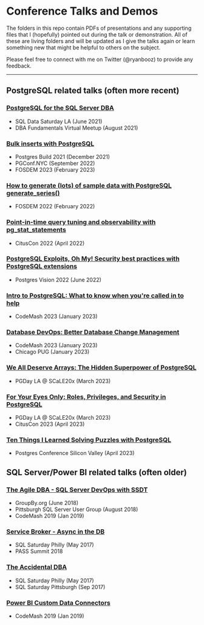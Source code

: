# Conference Talks and Demos

The folders in this repo contain PDFs of presentations and any supporting files that I (hopefully) pointed out during the talk or demonstration. All of these are living folders and will be updated as I give the talks again or learn something new that might be helpful to others on the subject. 

Please feel free to connect with me on Twitter (@ryanbooz) to provide any feedback.

---
## PostgreSQL related talks (often more recent)

### [__PostgreSQL for the SQL Server DBA__](https://github.com/ryanbooz/Presentations/tree/master/Postgres%20for%20the%20SQL%20Server%20DBA) ###
 * SQL Data Saturday LA (June 2021)
 * DBA Fundamentals Virtual Meetup (August 2021)

### [__Bulk inserts with PostgreSQL__](https://github.com/ryanbooz/Presentations/tree/master/Bulk%20Inserts%20with%20PostgreSQL) ###
 * Postgres Build 2021 (December 2021)
 * PGConf.NYC (September 2022)
 * FOSDEM 2023 (February 2023)

### [__How to generate (lots) of sample data with PostgreSQL generate_series()__](https://github.com/ryanbooz/Presentations/tree/master/How%20to%20generate%20(lots)%20of%20sample%20data%20with%20PostgreSQL%20generate_series())
 * FOSDEM 2022 (February 2022)


 ### [__Point-in-time query tuning and observability with pg_stat_statements__](https://github.com/ryanbooz/Presentations/tree/master/Postgres%20Database%20Monitoring%20with%20pg_stat_statements)
 * CitusCon 2022 (April 2022)


  ### [__PostgreSQL Exploits, Oh My! Security best practices with PostgreSQL extensions__](https://github.com/ryanbooz/Presentations/tree/master/PostgreSQL%20Exploits%20-%20Oh%20My%21)
 * Postgres Vision 2022 (June 2022)

 ### [__Intro to PostgreSQL: What to know when you're called in to help__](https://github.com/ryanbooz/Presentations/tree/master/Intro%20to%20PostgreSQL) ###
 * CodeMash 2023 (January 2023)

  ### [__Database DevOps: Better Database Change Management__](https://github.com/ryanbooz/Presentations/tree/master/Database%20DevOps%20-%20Better%20Database%20Change%20Management) ###
 * CodeMash 2023 (January 2023)
 * Chicago PUG (January 2023)

 ### [__We All Deserve Arrays: The Hidden Superpower of PostgreSQL__](https://github.com/ryanbooz/Presentations/tree/master/We%20All%20Deserve%20Arrays%20-%20The%20Hidden%20Superpower%20of%20PostgreSQL) ###
 * PGDay LA @ SCaLE20x (March 2023)

 ### [__For Your Eyes Only: Roles, Privileges, and Security in PostgreSQL__](https://github.com/ryanbooz/Presentations/tree/master/For%20Your%20Eyes%20Only%20-%20Roles%20Privileges%20and%20Security%20in%20PostgreSQL) ###
 * PGDay LA @ SCaLE20x (March 2023)
 * CitusCon 2023 (April 2023)

 ### [__Ten Things I Learned Solving Puzzles with PostgreSQL__](https://github.com/ryanbooz/Presentations/tree/master/Ten%20Things%20I%20Learned%20Solving%20Puzzles%20with%20PostgreSQL) ###
 * Postgres Conference Silicon Valley (April 2023)
 

## SQL Server/Power BI related talks (often older)

 ### [__The Agile DBA - SQL Server DevOps with SSDT__](https://github.com/ryanbooz/Presentations/tree/master/The%20Agile%20DBA%20-%20SQL%20Server%20DevOps%20with%20SSDT) ###
 * GroupBy.org (June 2018)
 * Pittsburgh SQL Server User Group (August 2018)
 * CodeMash 2019 (Jan 2019)

### [__Service Broker - Async in the DB__](https://github.com/ryanbooz/presentations/tree/master/Service%20Broker%20-%20Async%20in%20the%20DB) ###
 * SQL Saturday Philly (May 2017)
 * PASS Summit 2018

### [__The Accidental DBA__](https://github.com/ryanbooz/presentations/tree/master/The%20Accidental%20DBA) ###
 * SQL Saturday Philly (May 2017)
 * SQL Saturday Pittsburgh (Sep 2017)

### [__Power BI Custom Data Connectors__](https://github.com/ryanbooz/Presentations/tree/master/Power%20BI%20Custom%20Data%20Connectors) ###
 * CodeMash 2019 (Jan 2019)